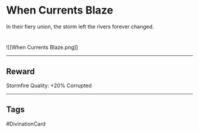 # When Currents Blaze
In their fiery union,
the storm left the rivers
forever changed.
# 
![[When Currents Blaze.png]]

---
## Reward
Stormfire
Quality: +20%
Corrupted

---
## Tags
#DivinationCard